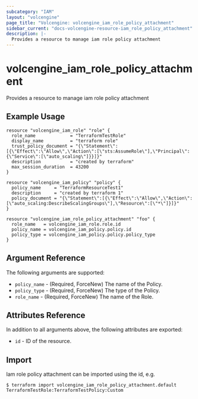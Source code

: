 ```yaml
---
subcategory: "IAM"
layout: "volcengine"
page_title: "Volcengine: volcengine_iam_role_policy_attachment"
sidebar_current: "docs-volcengine-resource-iam_role_policy_attachment"
description: |-
  Provides a resource to manage iam role policy attachment
---
```

# volcengine_iam_role_policy_attachment
Provides a resource to manage iam role policy attachment
## Example Usage
```hcl
resource "volcengine_iam_role" "role" {
  role_name             = "TerraformTestRole"
  display_name          = "terraform role"
  trust_policy_document = "{\"Statement\":[{\"Effect\":\"Allow\",\"Action\":[\"sts:AssumeRole\"],\"Principal\":{\"Service\":[\"auto_scaling\"]}}]}"
  description           = "created by terraform"
  max_session_duration  = 43200
}

resource "volcengine_iam_policy" "policy" {
  policy_name     = "TerraformResourceTest1"
  description     = "created by terraform 1"
  policy_document = "{\"Statement\":[{\"Effect\":\"Allow\",\"Action\":[\"auto_scaling:DescribeScalingGroups\"],\"Resource\":[\"*\"]}]}"
}

resource "volcengine_iam_role_policy_attachment" "foo" {
  role_name   = volcengine_iam_role.role.id
  policy_name = volcengine_iam_policy.policy.id
  policy_type = volcengine_iam_policy.policy.policy_type
}
```
## Argument Reference
The following arguments are supported:
* `policy_name` - (Required, ForceNew) The name of the Policy.
* `policy_type` - (Required, ForceNew) The type of the Policy.
* `role_name` - (Required, ForceNew) The name of the Role.

## Attributes Reference
In addition to all arguments above, the following attributes are exported:
* `id` - ID of the resource.



## Import
Iam role policy attachment can be imported using the id, e.g.
```
$ terraform import volcengine_iam_role_policy_attachment.default TerraformTestRole:TerraformTestPolicy:Custom
```

